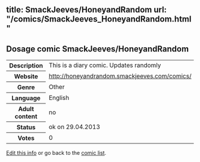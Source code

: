 title: SmackJeeves/HoneyandRandom
url: "/comics/SmackJeeves_HoneyandRandom.html"
---
Dosage comic SmackJeeves/HoneyandRandom
-----------------------------------------

<p id="msg"></p>
<script type="text/javascript">
if (window.location.search === '?edit_info_mail=sent_ok') {
  var elem = document.getElementById("msg");
  elem.innerHTML = 'Edited information sucessfully sent.';
  elem.className = 'ok';
}
</script>
<table class="comicinfo">
<tr>
<th>Description</th><td>This is a diary comic. Updates randomly</td>
</tr>
<tr>
<th>Website</th><td><a href="http://honeyandrandom.smackjeeves.com/comics/">http://honeyandrandom.smackjeeves.com/comics/</a></td>
</tr>
<tr>
<th>Genre</th><td>Other</td>
</tr>
<tr>
<th>Language</th><td>English</td>
</tr>
<tr>
<th>Adult content</th><td>no</td>
</tr>
<tr>
<th>Status</th><td>ok on 29.04.2013</td>
</tr>
<tr>
<th>Votes</th><td>0</td>
</tr>
</table>

[Edit this info](SmackJeeves_HoneyandRandom_edit.html) or go back to the [comic list](../comic-index.html).
